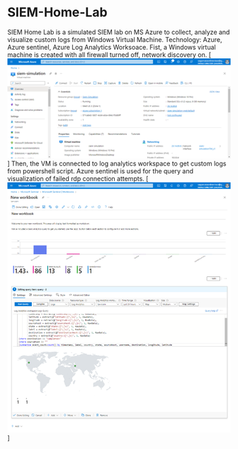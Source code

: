 # SIEM-Home-Lab
SIEM Home Lab is a simulated SIEM lab on MS Azure to collect, analyze and visualize custom logs from Windows Virtual Machine.
Technology: Azure, Azure sentinel, Azure Log Analytics Worksoace.
Fist, a Windows virtual machine is created with all firewall turned off, network discovery on.
[![VM](siem-simulation-Microsoft-Azure.png)] 
Then, the VM is connected to log analytics workspace to get custom logs from powershell script.
Azure sentinel is used for the query and visualization of failed rdp connection attempts.
[![Visualization](New-workbook-Microsoft-Azure.png)]
